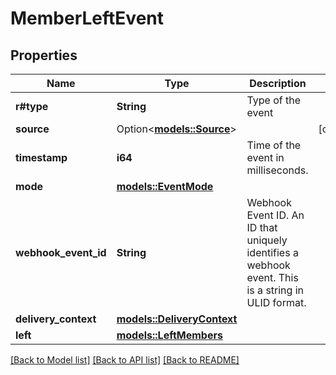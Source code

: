 # MemberLeftEvent

## Properties

Name | Type | Description | Notes
------------ | ------------- | ------------- | -------------
**r#type** | **String** | Type of the event | 
**source** | Option<[**models::Source**](Source.md)> |  | [optional]
**timestamp** | **i64** | Time of the event in milliseconds. | 
**mode** | [**models::EventMode**](EventMode.md) |  | 
**webhook_event_id** | **String** | Webhook Event ID. An ID that uniquely identifies a webhook event. This is a string in ULID format. | 
**delivery_context** | [**models::DeliveryContext**](DeliveryContext.md) |  | 
**left** | [**models::LeftMembers**](LeftMembers.md) |  | 

[[Back to Model list]](../README.md#documentation-for-models) [[Back to API list]](../README.md#documentation-for-api-endpoints) [[Back to README]](../README.md)


